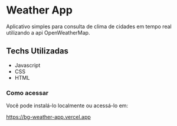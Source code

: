 # Weather App 

Aplicativo simples para consulta de clima de cidades em tempo real utilizando a api OpenWeatherMap.

## Techs Utilizadas

- Javascript
- CSS
- HTML

### Como acessar

Você pode instalá-lo localmente ou acessá-lo em:

https://bg-weather-app.vercel.app
